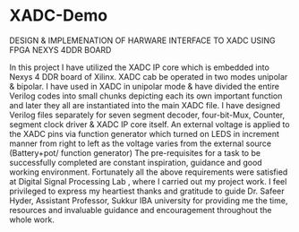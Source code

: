 # XADC-Demo
DESIGN & IMPLEMENATION OF HARWARE INTERFACE TO XADC USING FPGA NEXYS 4DDR BOARD

In this project I  have utilized the XADC IP core which is embedded into Nexys 4 DDR board of Xilinx. XADC cab be operated in two modes unipolar & bipolar. I have used in XADC in unipolar mode & have divided the entire Verilog codes into small chunks depicting each its own important function and later they all are instantiated into the main XADC file. I have designed Verilog files separately for seven segment decoder, four-bit-Mux, Counter, segment clock driver & XADC IP core itself. An external voltage is applied to the XADC pins via function generator which turned on LEDS in increment manner from right to left as the voltage varies from the external source (Battery+pot/ function generator)
The pre-requisites for a task to be successfully completed are constant inspiration, guidance and good working environment. Fortunately all the above requirements were satisfied at Digital Signal Processing Lab , where I carried out my project work. I feel privileged to express my heartiest thanks and gratitude to guide Dr. Safeer Hyder, Assistant Professor, Sukkur IBA university for providing me the time, resources and invaluable guidance and encouragement throughout the whole work.
